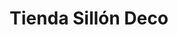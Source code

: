 ---
title: "Tienda Sillón Deco"
url: /ciudad-autonoma-de-buenos-aires/tienda-sillon-deco/
shop: muebles
---
